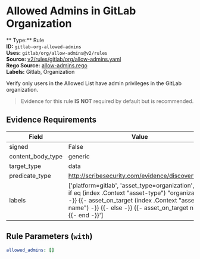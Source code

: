 # Allowed Admins in GitLab Organization  
** Type:** Rule  
**ID:** `gitlab-org-allowed-admins`  
**Uses:** `gitlab/org/allow-admins@v2/rules`  
**Source:** [v2/rules/gitlab/org/allow-admins.yaml](https://github.com/scribe-public/sample-policies/v2/rules/gitlab/org/allow-admins.yaml)  
**Rego Source:** [allow-admins.rego](https://github.com/scribe-public/sample-policies/v2/rules/gitlab/org/allow-admins.rego)  
**Labels:** Gitlab, Organization  

Verify only users in the Allowed List have admin privileges in the GitLab organization.

> Evidence for this rule **IS NOT** required by default but is recommended.


## Evidence Requirements  
| Field | Value |
|-------|-------|
| signed | False |
| content_body_type | generic |
| target_type | data |
| predicate_type | http://scribesecurity.com/evidence/discovery/v0.1 |
| labels | ['platform=gitlab', 'asset_type=organization', '{{- if eq (index .Context "asset-type") "organization" -}} {{- asset_on_target (index .Context "asset-name") -}} {{- else -}} {{- asset_on_target nil -}} {{- end -}}'] |

## Rule Parameters (`with`)  
```yaml
allowed_admins: []
```

